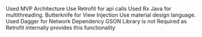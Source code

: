 Used MVP Architecture
Use Retrofit for api calls
Used Rx Java for multithreading.
Butterknife for View Injection
Use material design language.
Used Dagger for Network Dependency
GSON Library is not Required as Retrofit internally provides this functionality